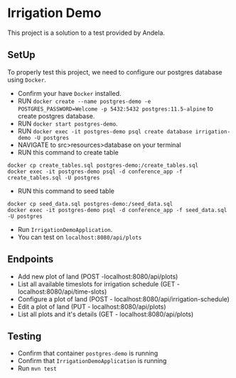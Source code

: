# Irrigation Demo 

This project is a solution to a test provided by Andela. 

## SetUp 

To properly test this project, we need to configure our postgres database using `Docker`. 

- Confirm your have `Docker` installed. 
- RUN `docker create --name postgres-demo -e POSTGRES_PASSWORD=Welcome -p 5432:5432 postgres:11.5-alpine` to create postgres database.
- RUN `docker start postgres-demo`.
- RUN `docker exec -it postgres-demo psql create database irrigation-demo -U postgres`
- NAVIGATE to src>resources>database on your terminal
- RUN this command to create table
```agsl
docker cp create_tables.sql postgres-demo:/create_tables.sql
docker exec -it postgres-demo psql -d conference_app -f create_tables.sql -U postgres
```
- RUN this command to seed table 
```agsl
docker cp seed_data.sql postgres-demo:/seed_data.sql
docker exec -it postgres-demo psql -d conference_app -f seed_data.sql -U postgres
```
- Run `IrrigationDemoApplication`. 
- You can test on `localhost:8080/api/plots`


## Endpoints 
- Add new plot of land (POST -localhost:8080/api/plots)
- List all available timeslots for irrigation schedule (GET -localhost:8080/api/time-slots) 
- Configure a plot of land (POST - localhost:8080/api/irrigation-schedule)
- Edit a plot of land (PUT - localhost:8080/api/plots)
- List all plots and it's details (GET - localhost:8080/api/plots)

## Testing 

- Confirm that container `postgres-demo` is running 
- Confirm that `IrrigationDemoApplication` is running 
- Run `mvn test`